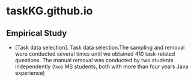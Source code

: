 # taskKG.github.io

## Empirical Study

- [Task data selection]. Task data selection.The sampling and removal were conducted several times until we obtained 410 task-related questions. The manual removal was conducted by two students independently (two MS students, both with more than four years Java experience)
